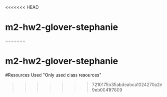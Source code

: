 <<<<<<< HEAD
# m2-hw2-glover-stephanie
=======
# m2-hw2-glover-stephanie
#Resources Used
"Only used class resources"
>>>>>>> 7210175b35abdeabca1024270a2e9eb0041f7809
